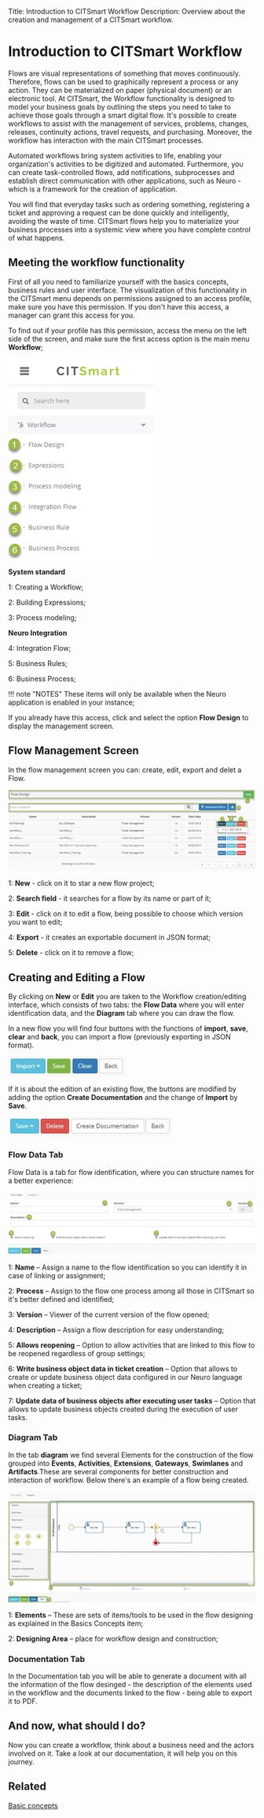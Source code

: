 Title: Introduction to CITSmart Workflow
Description: Overview about the creation and management of a CITSmart workflow.

# Introduction to CITSmart Workflow

Flows are visual representations of something that moves continuously. Therefore, flows can be used to graphically represent a process or any action. They can be materialized on paper (physical document) or an electronic tool. At CITSmart, the Workflow functionality is designed to model your business goals by outlining the steps you need to take to achieve those goals through a smart digital flow. It's possible to create workflows to assist with the management of services, problems, changes, releases, continuity actions, travel requests, and purchasing. Moreover, the workflow has interaction with the main CITSmart processes.

Automated workflows bring system activities to life, enabling your organization's activities to be digitized and automated. Furthermore, you can create task-controlled flows, add notifications, subprocesses and establish direct communication with other applications, such as Neuro - which is a framework for the creation of application.

You will find that everyday tasks such as ordering something, registering a ticket and approving a request can be done quickly and intelligently, avoiding the waste of time. CITSmart flows help you to materialize your business processes into a systemic view where you have complete control of what happens.


## Meeting the workflow functionality

First of all you need to familiarize yourself with the basics concepts, business rules and user interface. The visualization of this functionality in the CITSmart menu depends on permissions assigned to an access profile, make sure you have this permission. If you don't have this access, a manager can grant this access for you.

To find out if your profile has this permission, access the menu on the left side of the screen, and make sure the first access option is the main menu **Workflow**;


![CITSmart workflow menu][1]

**System standard**

1: Creating a Workflow;

2: Building Expressions;

3: Process modeling;

**Neuro Integration**

4: Integration Flow;

5: Business Rules;

6: Business Process;

!!! note "NOTES"
   These items will only be available when the Neuro application is enabled in your instance;

If you already have this access, click and select the option **Flow Design** to display the management screen.

## Flow Management Screen

In the flow management screen you can: create, edit, export and delet a Flow.

![workflow management CITSmart][2]

1: **New** - click on it to star a new flow project;

2: **Search field** - it searches for a flow by its name or part of it;

3: **Edit** - click on it to edit a flow, being possible to choose which version you want to edit;

4: **Export** - it creates an exportable document in JSON format;

5: **Delete** - click on it to remove a flow;

## Creating and Editing a Flow

By clicking on **New** or **Edit** you are taken to the Workflow creation/editing interface, which consists of two tabs: the **Flow Data** where you will enter identification data, and the **Diagram** tab where you can draw the flow.

In a new flow you will find four buttons with the functions of **import**, **save**, **clear** and **back**, you can import a flow (previously exporting in JSON format).

![fist button CITSmart][3]

If it is about  the edition of an existing flow, the buttons are modified by adding the option **Create Documentation** and the change of **Import** by **Save**.

![second button CITSmart][4]

### Flow Data Tab  

Flow Data is a tab for flow identification, where you can structure names for a better experience:

![flow data CITSmart][5]

1: **Name** – Assign a name to the flow identification so you can identify it in case of linking or assignment;

2: **Process** – Assign to the flow one process among all those in CITSmart so it's better defined and identified;

3: **Version** – Viewer of the current version of the flow opened;

4: **Description** – Assign a flow description for easy understanding;

5: **Allows reopening** – Option to allow activities that are linked to this flow to be reopened regardless of group settings;

6: **Write business object data in ticket creation** – Option that allows to create or update business object data configured in our Neuro language when creating a ticket;

7: **Update data of business objects after executing user tasks** – Option that allows to update business objects created during the execution of user tasks.

### Diagram Tab  

In the tab **diagram** we find several Elements for the construction of the flow grouped into **Events**, **Activities**, **Extensions**, **Gateways**, **Swimlanes** and **Artifacts**.These are several components for better construction and interaction of workflow. Below there's an example of a flow being created.

![diagram CITSmart][6]

1: **Elements** – These are sets of items/tools to be used in the flow designing as explained in the Basics Concepts item;

2: **Designing Area** – place for workflow design and construction;

### Documentation Tab

In the Documentation tab you will be able to generate a document with all the information of the flow desinged - the description of the elements used in the workflow and the documents linked to the flow - being able to export it to PDF.  

## And now, what should I do?

Now you can create a workflow, think about a business need and the actors involved on it. Take a look at our documentation, it will help you on this journey.

## Related
[Basic concepts](https://docs.citsmart.com/en-us/citsmart-platform-9/workflow/basic-concepts.html)

[1]:images/workflow-menu-citsmart.png
[2]:images/workflow-management-citsmart.png
[3]:images/fist-button-citsmart.jpg
[4]:images/second-button-citsmart.jpg
[5]:images/flow-data-citsmart.png
[6]:images/diagram-citsmart.png

